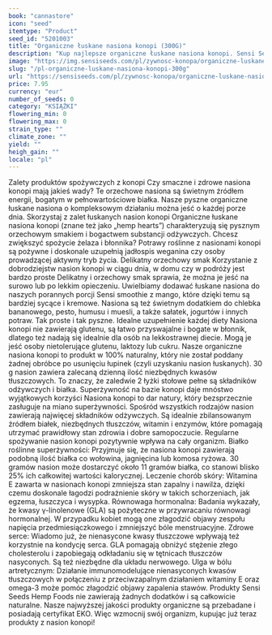 ```yaml
---
book: "cannastore"
icon: "seed"
itemtype: "Product"
seed_id: "5201003"
title: "Organiczne łuskane nasiona konopi (300G)"
description: "Kup najlepsze organiczne łuskane nasiona konopi. Sensi Seeds Hemp Foods. Świeżo zapakowane i pyszne. Zamów online z opcją szybkiej dostawy — tutaj."
image: "https://img.sensiseeds.com/pl/zywnosc-konopa/organiczne-luskane-nasiona-konopi-300g-image.png"
slug: "/pl-organiczne-luskane-nasiona-konopi-300g"
url: "https://sensiseeds.com/pl/zywnosc-konopa/organiczne-luskane-nasiona-konopi-300g?a_aid=cannastore"
price: 7.95
currency: "eur"
number_of_seeds: 0
category: "KSIĄŻKI"
flowering_min: 0
flowering_max: 0
strain_type: ""
climate_zone: ""
yield: ""
heigh_gain: ""
locale: "pl"
---
```

Zalety produktów spożywczych z konopi Czy smaczne i zdrowe nasiona konopi mają jakieś wady? Te orzechowe nasiona są świetnym źródłem energii, bogatym w pełnowartościowe białka. Nasze pyszne organiczne łuskane nasiona o kompleksowym działaniu można jeść o każdej porze dnia. Skorzystaj z zalet łuskanych nasion konopi Organiczne łuskane nasiona konopi (znane też jako „hemp hearts”) charakteryzują się pysznym orzechowym smakiem i bogactwem substancji odżywczych. Chcesz zwiększyć spożycie żelaza i błonnika? Potrawy roślinne z nasionami konopi są pożywne i doskonale uzupełnią jadłospis weganina czy osoby prowadzącej aktywny tryb życia. Delikatny orzechowy smak Korzystanie z dobrodziejstw nasion konopi w ciągu dnia, w domu czy w podróży jest bardzo proste Delikatny i orzechowy smak sprawia, że można je jeść na surowo lub po lekkim opieczeniu. Uwielbiamy dodawać łuskane nasiona do naszych porannych porcji Sensi smoothie z mango, które dzięki temu są bardziej sycące i kremowe. Nasiona są też świetnym dodatkiem do chlebka bananowego, pesto, humusu i muesli, a także sałatek, jogurtów i innych potraw. Tak proste i tak pyszne. Idealne uzupełnienie każdej diety Nasiona konopi nie zawierają glutenu, są łatwo przyswajalne i bogate w błonnik, dlatego też nadają się idealnie dla osób na lekkostrawnej diecie. Mogą je jeść osoby nietolerujące glutenu, laktozy lub cukru. Nasze organiczne nasiona konopi to produkt w 100% naturalny, który nie został poddany żadnej obróbce po usunięciu łupinek (czyli uzyskaniu nasion łuskanych). 30 g nasion zawiera zalecaną dzienną ilość niezbędnych kwasów tłuszczowych. To znaczy, że zaledwie 2 łyżki stołowe pełne są składników odżywczych i białka. Superżywność na bazie konopi daje mnóstwo wyjątkowych korzyści Nasiona konopi to dar natury, który bezsprzecznie zasługuje na miano superżywności. Spośród wszystkich rodzajów nasion zawierają najwięcej składników odżywczych. Są idealnie zbilansowanym źródłem białek, niezbędnych tłuszczów, witamin i enzymów, które pomagają utrzymać prawidłowy stan zdrowia i dobre samopoczucie. Regularne spożywanie nasion konopi pozytywnie wpływa na cały organizm. Białko roślinne superżywności: Przyjmuje się, że nasiona konopi zawierają podobną ilość białka co wołowina, jagnięcina lub komosa ryżowa. 30 gramów nasion może dostarczyć około 11 gramów białka, co stanowi blisko 25% ich całkowitej wartości kalorycznej. Leczenie chorób skóry: Witamina E zawarta w nasionach konopi zmniejsza stan zapalny i nawilża, dzięki czemu doskonale łagodzi podrażnienie skóry w takich schorzeniach, jak egzema, łuszczyca i wysypka. Równowaga hormonalna: Badania wykazały, że kwasy γ-linolenowe (GLA) są pożyteczne w przywracaniu równowagi hormonalnej. W przypadku kobiet mogą one złagodzić objawy zespołu napięcia przedmiesiączkowego i zmniejszyć bóle menstruacyjne. Zdrowe serce: Wiadomo już, że nienasycone kwasy tłuszczowe wpływają też korzystnie na kondycję serca. GLA pomagają obniżyć stężenie złego cholesterolu i zapobiegają odkładaniu się w tętnicach tłuszczów nasyconych. Są też niezbędne dla układu nerwowego. Ulga w bólu artretycznym: Działanie immunomodelujące nienasyconych kwasów tłuszczowych w połączeniu z przeciwzapalnym działaniem witaminy E oraz omega-3 może pomóc złagodzić objawy zapalenia stawów. Produkty Sensi Seeds Hemp Foods nie zawierają żadnych dodatków i są całkowicie naturalne. Nasze najwyższej jakości produkty organiczne są przebadane i posiadają certyfikat EKO. Więc wzmocnij swój organizm, kupując już teraz produkty z nasion konopi!
